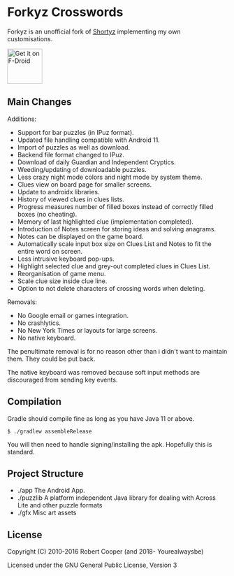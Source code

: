 # Forkyz Crosswords

Forkyz is an unofficial fork of [Shortyz](https://github.com/kebernet/shortyz/)
implementing my own customisations.

[<img src="https://fdroid.gitlab.io/artwork/badge/get-it-on.png"
     alt="Get it on F-Droid"
     height="80">](https://f-droid.org/packages/app.crossword.yourealwaysbe.forkyz/)

## Main Changes

Additions:

* Support for bar puzzles (in IPuz format).
* Updated file handling compatible with Android 11.
* Import of puzzles as well as download.
* Backend file format changed to IPuz.
* Download of daily Guardian and Independent Cryptics.
* Weeding/updating of downloadable puzzles.
* Less crazy night mode colors and night mode by system theme.
* Clues view on board page for smaller screens.
* Update to androidx libraries.
* History of viewed clues in clues lists.
* Progress measures number of filled boxes instead of correctly filled
  boxes (no cheating).
* Memory of last highlighted clue (implementation completed).
* Introduction of Notes screen for storing ideas and solving anagrams.
* Notes can be displayed on the game board.
* Automatically scale input box size on Clues List and Notes to fit the entire
  word on screen.
* Less intrusive keyboard pop-ups.
* Highlight selected clue and grey-out completed clues in Clues List.
* Reorganisation of game menu.
* Scale clue size inside clue line.
* Option to not delete characters of crossing words when deleting.

Removals:

* No Google email or games integration.
* No crashlytics.
* No New York Times or layouts for large screens.
* No native keyboard.

The penultimate removal is for no reason other than i didn't want to
maintain them. They could be put back.

The native keyboard was removed because soft input methods are
discouraged from sending key events.

## Compilation

Gradle should compile fine as long as you have Java 11 or above.

    $ ./gradlew assembleRelease

You will then need to handle signing/installing the apk. Hopefully this is standard.

## Project Structure

  * ./app The Android App.
  * ./puzzlib A platform independent Java library for dealing with Across Lite and other puzzle formats
  * ./gfx Misc art assets

License
-------

Copyright (C) 2010-2016 Robert Cooper (and 2018- Yourealwaysbe)

Licensed under the GNU General Public License, Version 3
